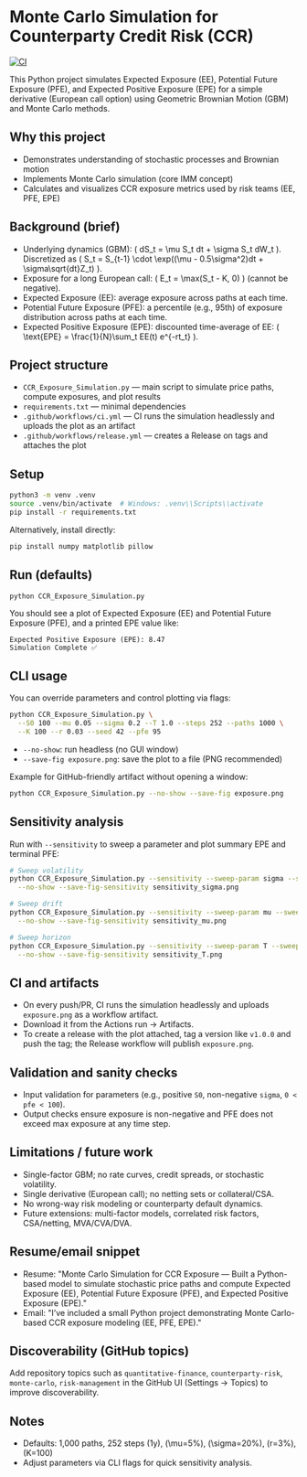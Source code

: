 # Monte Carlo Simulation for Counterparty Credit Risk (CCR)

[![CI](https://github.com/tchtinku/QuantFinance-CCR-Exposure-Simulation/actions/workflows/ci.yml/badge.svg)](https://github.com/tchtinku/QuantFinance-CCR-Exposure-Simulation/actions/workflows/ci.yml)

This Python project simulates Expected Exposure (EE), Potential Future Exposure (PFE), and Expected Positive Exposure (EPE) for a simple derivative (European call option) using Geometric Brownian Motion (GBM) and Monte Carlo methods.

## Why this project
- Demonstrates understanding of stochastic processes and Brownian motion
- Implements Monte Carlo simulation (core IMM concept)
- Calculates and visualizes CCR exposure metrics used by risk teams (EE, PFE, EPE)

## Background (brief)
- Underlying dynamics (GBM): \( dS_t = \mu S_t dt + \sigma S_t dW_t \). Discretized as \( S_t = S_{t-1} \cdot \exp((\mu - 0.5\sigma^2)dt + \sigma\sqrt{dt}Z_t) \).
- Exposure for a long European call: \( E_t = \max(S_t - K, 0) \) (cannot be negative).
- Expected Exposure (EE): average exposure across paths at each time.
- Potential Future Exposure (PFE): a percentile (e.g., 95th) of exposure distribution across paths at each time.
- Expected Positive Exposure (EPE): discounted time-average of EE: \( \text{EPE} = \frac{1}{N}\sum_t EE(t) e^{-rt_t} \).

## Project structure
- `CCR_Exposure_Simulation.py` — main script to simulate price paths, compute exposures, and plot results
- `requirements.txt` — minimal dependencies
- `.github/workflows/ci.yml` — CI runs the simulation headlessly and uploads the plot as an artifact
- `.github/workflows/release.yml` — creates a Release on tags and attaches the plot

## Setup
```bash
python3 -m venv .venv
source .venv/bin/activate  # Windows: .venv\\Scripts\\activate
pip install -r requirements.txt
```

Alternatively, install directly:
```bash
pip install numpy matplotlib pillow
```

## Run (defaults)
```bash
python CCR_Exposure_Simulation.py
```

You should see a plot of Expected Exposure (EE) and Potential Future Exposure (PFE), and a printed EPE value like:
```
Expected Positive Exposure (EPE): 8.47
Simulation Complete ✅
```

## CLI usage
You can override parameters and control plotting via flags:
```bash
python CCR_Exposure_Simulation.py \
  --S0 100 --mu 0.05 --sigma 0.2 --T 1.0 --steps 252 --paths 1000 \
  --K 100 --r 0.03 --seed 42 --pfe 95
```

- `--no-show`: run headless (no GUI window)
- `--save-fig exposure.png`: save the plot to a file (PNG recommended)

Example for GitHub-friendly artifact without opening a window:
```bash
python CCR_Exposure_Simulation.py --no-show --save-fig exposure.png
```

## Sensitivity analysis
Run with `--sensitivity` to sweep a parameter and plot summary EPE and terminal PFE:
```bash
# Sweep volatility
python CCR_Exposure_Simulation.py --sensitivity --sweep-param sigma --sweep-values 0.1,0.2,0.3,0.4,0.5 \
  --no-show --save-fig-sensitivity sensitivity_sigma.png

# Sweep drift
python CCR_Exposure_Simulation.py --sensitivity --sweep-param mu --sweep-values 0.00,0.02,0.04,0.06 \
  --no-show --save-fig-sensitivity sensitivity_mu.png

# Sweep horizon
python CCR_Exposure_Simulation.py --sensitivity --sweep-param T --sweep-values 0.5,1,2 \
  --no-show --save-fig-sensitivity sensitivity_T.png
```

## CI and artifacts
- On every push/PR, CI runs the simulation headlessly and uploads `exposure.png` as a workflow artifact.
- Download it from the Actions run → Artifacts.
- To create a release with the plot attached, tag a version like `v1.0.0` and push the tag; the Release workflow will publish `exposure.png`.

## Validation and sanity checks
- Input validation for parameters (e.g., positive `S0`, non-negative `sigma`, `0 < pfe < 100`).
- Output checks ensure exposure is non-negative and PFE does not exceed max exposure at any time step.

## Limitations / future work
- Single-factor GBM; no rate curves, credit spreads, or stochastic volatility.
- Single derivative (European call); no netting sets or collateral/CSA.
- No wrong-way risk modeling or counterparty default dynamics.
- Future extensions: multi-factor models, correlated risk factors, CSA/netting, MVA/CVA/DVA.

## Resume/email snippet
- Resume: "Monte Carlo Simulation for CCR Exposure — Built a Python-based model to simulate stochastic price paths and compute Expected Exposure (EE), Potential Future Exposure (PFE), and Expected Positive Exposure (EPE)."
- Email: "I’ve included a small Python project demonstrating Monte Carlo-based CCR exposure modeling (EE, PFE, EPE)."

## Discoverability (GitHub topics)
Add repository topics such as `quantitative-finance`, `counterparty-risk`, `monte-carlo`, `risk-management` in the GitHub UI (Settings → Topics) to improve discoverability.

## Notes
- Defaults: 1,000 paths, 252 steps (1y), \(\mu=5\%\), \(\sigma=20\%\), \(r=3\%\), \(K=100\)
- Adjust parameters via CLI flags for quick sensitivity analysis.
